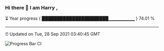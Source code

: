 ### Hi there 👋 I am Harry , 

⏳ Year progress { ██████████████████████▁▁▁▁▁▁▁▁ } 74.01 %

---

⏰ Updated on Tue, 28 Sep 2021 03:40:45 GMT

![Progress Bar CI](https://github.com/duykhang68/duykhang68/workflows/Progress%20Bar%20CI/badge.svg)
